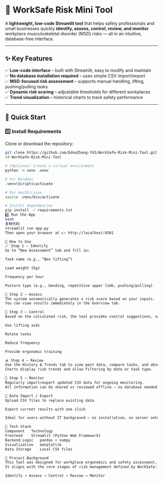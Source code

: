 # 🦺 WorkSafe Risk Mini Tool

A **lightweight, low-code Streamlit tool** that helps safety professionals and small businesses quickly **identify, assess, control, review, and monitor** workplace musculoskeletal disorder (MSD) risks — all in an intuitive, database-free interface.

---

## ✨ Key Features

✅ **Low-code interface** – built with Streamlit, easy to modify and maintain  
✅ **No database installation required** – uses simple CSV import/export  
✅ **MSD-focused risk assessment** – supports manual handling, lifting, pushing/pulling tasks  
✅ **Dynamic risk scoring** – adjustable thresholds for different workplaces  
✅ **Trend visualization** – historical charts to track safety performance  

---

## 🚀 Quick Start

### 1️⃣ Install Requirements

Clone or download the repository:

```bash
git clone https://github.com/EdnaZhang-743/WorkSafe-Risk-Mini-Tool.git
cd WorkSafe-Risk-Mini-Tool

# (Optional) Create a virtual environment
python -m venv .venv

# For Windows
.venv\Scripts\activate

# For macOS/Linux
source .venv/bin/activate

# Install dependencies
pip install -r requirements.txt
2️⃣ Run the App
bash
复制代码
streamlit run app.py
Then open your browser at 👉 http://localhost:8501

🧭 How to Use
🪄 Step 1 – Identify
Go to “New Assessment” tab and fill in:

Task name (e.g., “Box lifting”)

Load weight (kg)

Frequency per hour

Posture type (e.g., bending, repetitive upper limb, pushing/pulling)

🧮 Step 2 – Assess
The system automatically generates a risk score based on your inputs.
You can view results immediately in the Overview tab.

🧰 Step 3 – Control
Based on the calculated risk, the tool provides control suggestions, such as:

Use lifting aids

Rotate tasks

Reduce frequency

Provide ergonomic training

📊 Step 4 – Review
Use the History & Trends tab to view past data, compare tasks, and observe progress.
Charts display risk trends and allow filtering by date or task type.

🔎 Step 5 – Monitor
Regularly import/export updated CSV data for ongoing monitoring.
All information can be shared or reviewed offline — no database needed.

💾 Data Import / Export
Upload CSV files to replace existing data

Export current results with one click

Ideal for users without IT background — no installation, no server setup

🧩 Tech Stack
Component	Technology
Frontend	Streamlit (Python Web Framework)
Backend Logic	pandas + numpy
Visualization	matplotlib
Data Storage	Local CSV files

🧠 Project Background
This tool was designed for workplace ergonomics and safety assessment, helping identify and control manual handling risks such as lifting, pushing, and repetitive motion tasks.
It aligns with the core stages of risk management defined by WorkSafe:

Identify → Assess → Control → Review → Monitor
